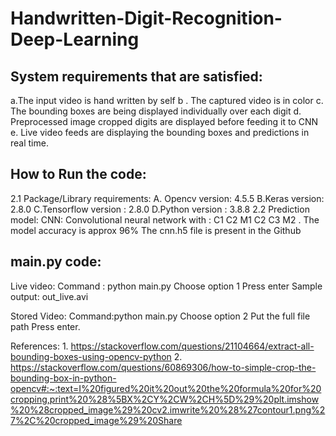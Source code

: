 # Handwritten-Digit-Recognition-Deep-Learning

## System requirements that are satisfied:
a.The input video is hand written by self
b . The captured video is in color
c. The bounding boxes are being displayed individually over each digit
d. Preprocessed image cropped digits are displayed before feeding it to CNN
e. Live video feeds are displaying the bounding boxes and predictions in real time.

## How to Run the code:
2.1 Package/Library requirements:
A. Opencv version: 4.5.5
B.Keras version: 2.8.0
C.Tensorflow version : 2.8.0
D.Python version : 3.8.8
2.2 Prediction model:
CNN: Convolutional neural network with :
C1 C2 M1 C2 C3 M2 .
The model accuracy is approx 96%
The cnn.h5 file is present in the Github 

## main.py code:
Live video:
Command : python main.py
Choose option 1
Press enter
Sample output: out_live.avi

Stored Video:
Command:python main.py
Choose option 2
Put the full file path
Press enter.

References: 1. https://stackoverflow.com/questions/21104664/extract-all-bounding-boxes-using-opencv-python
            2. https://stackoverflow.com/questions/60869306/how-to-simple-crop-the-bounding-box-in-python-opencv#:~:text=I%20figured%20it%20out%20the%20formula%20for%20cropping,print%20%28%5BX%2CY%2CW%2CH%5D%29%20plt.imshow%20%28cropped_image%29%20cv2.imwrite%20%28%27contour1.png%27%2C%20cropped_image%29%20Share
            
